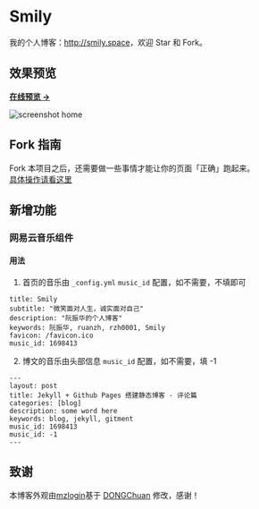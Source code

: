 # Smily

我的个人博客：<http://smily.space>，欢迎 Star 和 Fork。

## 效果预览

**[在线预览 &rarr;](http://smily.space)**

![screenshot home](http://smily.space/assets/images/screenshots/home.png)

## Fork 指南

Fork 本项目之后，还需要做一些事情才能让你的页面「正确」跑起来。  
[具体操作请看这里](https://github.com/mzlogin/mzlogin.github.io/blob/master/README.md)

## 新增功能

### 网易云音乐组件
#### 用法
1. 首页的音乐由 `_config.yml` `music_id` 配置，如不需要，不填即可
```
title: Smily
subtitle: "微笑面对人生，诚实面对自己"
description: "阮振华的个人博客"
keywords: 阮振华, ruanzh, rzh0001, Smily
favicon: /favicon.ico
music_id: 1698413
```

2. 博文的音乐由头部信息 `music_id` 配置，如不需要，填 -1
```
---
layout: post
title: Jekyll + Github Pages 搭建静态博客 - 评论篇
categories: [blog]
description: some word here
keywords: blog, jekyll, gitment
music_id: 1698413
music_id: -1
---
```

## 致谢

本博客外观由[mzlogin](https://github.com/mzlogin/mzlogin.github.io)基于 [DONGChuan](http://dongchuan.github.io) 修改，感谢！

[1]: https://github.com/mzlogin/chinese-copywriting-guidelines
[2]: https://help.github.com/articles/setting-up-your-pages-site-locally-with-jekyll/
[3]: https://github.com/mzlogin/mzlogin.github.io/issues/2
